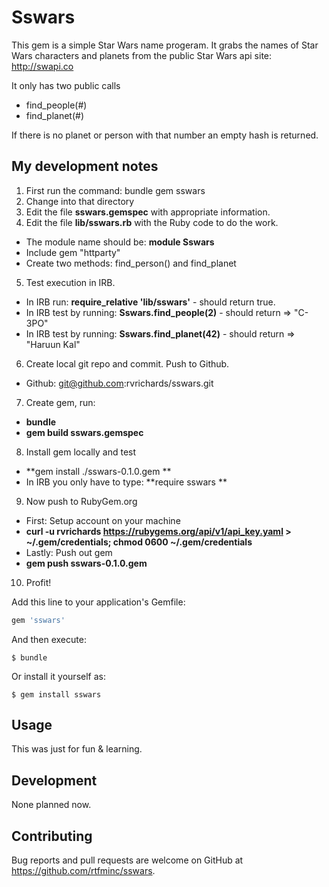 # Sswars

This gem is a simple Star Wars name progeram. It grabs the names of Star Wars characters and planets from the public Star Wars api site: http://swapi.co

It only has two public calls
* find_people(#)
* find_planet(#)

If there is no planet or person with that number an empty hash is returned.

## My development notes

1. First run the command: bundle gem sswars
2. Change into that directory
3. Edit the file **sswars.gemspec** with appropriate information.
4. Edit the file **lib/sswars.rb** with the Ruby code to do the work.
  * The module name should be: **module Sswars**
  * Include gem "httparty"
  * Create two methods: find_person() and find_planet
5. Test execution in IRB.
  * In IRB run: **require_relative 'lib/sswars'** - should return true.
  * In IRB test by running: **Sswars.find_people(2)** - should return => "C-3PO"
  * In IRB test by running: **Sswars.find_planet(42)** - should return => "Haruun Kal"
6. Create local git repo and commit. Push to Github.
  * Github: git@github.com:rvrichards/sswars.git
7. Create gem, run: 
  * **bundle**
  * **gem build sswars.gemspec**
8. Install gem locally and test
  * **gem install ./sswars-0.1.0.gem **
  * In IRB you only have to type: **require sswars **
9. Now push to RubyGem.org
  * First: Setup account on your machine
  * **curl -u rvrichards https://rubygems.org/api/v1/api_key.yaml > ~/.gem/credentials; chmod 0600 ~/.gem/credentials**
  * Lastly: Push out gem
  * **gem push sswars-0.1.0.gem**
10. Profit!



Add this line to your application's Gemfile:

```ruby
gem 'sswars'
```

And then execute:

    $ bundle

Or install it yourself as:

    $ gem install sswars

## Usage

This was just for fun & learning.

## Development

None planned now.

## Contributing

Bug reports and pull requests are welcome on GitHub at https://github.com/rtfminc/sswars.

